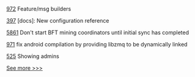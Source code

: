 
[972](https://github.com/hyperledger/aries-vcx/pull/972) Feature/msg builders

[397](https://github.com/hyperledger/iroha-2-docs/pull/397) [docs]: New configuration reference

[5861](https://github.com/hyperledger/besu/pull/5861) Don't start BFT mining coordinators until initial sync has completed

[971](https://github.com/hyperledger/aries-vcx/pull/971) fix android compilation by providing libzmq to be dynamically linked

[525](https://github.com/hyperledger-labs/fabric-operations-console/pull/525) Showing admins


[See more >>>](https://start-here.hyperledger.org/pull-requests)
